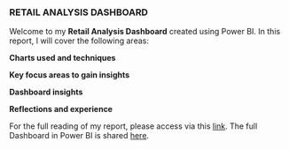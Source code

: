 ### RETAIL ANALYSIS DASHBOARD 

Welcome to my **Retail Analysis Dashboard** created using Power BI. In this report, I will cover the following areas:

**Charts used and techniques**

**Key focus areas to gain insights**

**Dashboard insights**

**Reflections and experience**

For the full reading of my report, please access via this [link](https://medium.com/p/6244086f45cd/edit).
The full Dashboard in Power BI is shared [here](https://app.powerbi.com/reportEmbed?reportId=42412e9c-9343-4849-8898-ce8428d0ec12&autoAuth=true&ctid=66e44254-c0ce-4745-9255-907eee03faf6).
